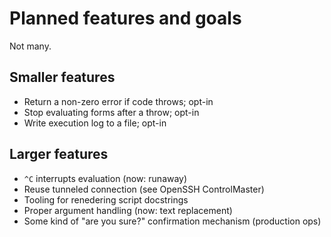 # Planned features and goals

Not many.

## Smaller features

- Return a non-zero error if code throws; opt-in
- Stop evaluating forms after a throw; opt-in
- Write execution log to a file; opt-in

## Larger features

- `^C` interrupts evaluation (now: runaway)
- Reuse tunneled connection (see OpenSSH ControlMaster)
- Tooling for renedering script docstrings
- Proper argument handling (now: text replacement)
- Some kind of "are you sure?" confirmation mechanism (production ops)
